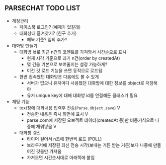 ## PARSECHAT TODO LIST

- 계정관리
    - 페이스북 로그인? (예제가 있길래)
    - 대화상대 즐겨찾기? (친구 추가)
        - 페북 기준? 임의 추가?
- 대화방 만들기
    - 대화방 id로 최근 n건의 코멘트를 가져와서 시간순으로 표시
        - 현재 시각 기준으로 과거 n건(order by createdAt)
        - 몇 건을 기본으로 보여줄지는 설정 가능하게?
        - 이전 것 로드 기능을 쓰면 동적으로 로드됨
    - 한번 접속했던 대화방은 다음에도 볼 수 있게
        - 서버가 없으니 유저마다 사용했던 대화방에 대한 정보를 object로 저장해야
        - 유저 unique key에 대해 대화방 id를 연결해둔 클래스가 필요
- 채팅 기능
    - text창에 대화내용 입력후 전송(`Parse.Object.save`) V
        - 전송한 내용은 즉시 화면에 표시 V
        - parse.com에 저장된 오브젝트 데이터(createdAt 등)만 비동기식으로 나중에 채워넣음 V
    - 대화창 갱신
        - 타이머 걸어서 n초에 한번씩 로드 (POLL)
        - 브라우저에 저장된 최신 전송 시각(보내는 거든 받는 거든)보다 나중에 만들어진 것들만 가져옴
        - 가져오면 시간순서대로 아래쪽에 붙임
